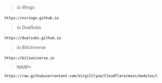 ﻿> 👍 iRingo

    https://nsringo.github.io

> 👍 DualSubs

    https://dualsubs.github.io

> 👍 BiliUniverse

    https://biliuniverse.io

> WARP+

    https://raw.githubusercontent.com/VirgilClyne/Cloudflare/main/modules/Cloudflare.1.1.1.1.sgmodule
